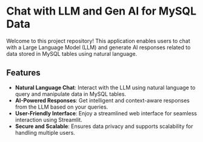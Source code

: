 # Chat with LLM and Gen AI for MySQL Data

Welcome to this project repository! This application enables users to chat with a Large Language Model (LLM) and generate AI responses related to data stored in MySQL tables using natural language.


## Features
- **Natural Language Chat**: Interact with the LLM using natural language to query and manipulate data in MySQL tables.
- **AI-Powered Responses**: Get intelligent and context-aware responses from the LLM based on your queries.
- **User-Friendly Interface**: Enjoy a streamlined web interface for seamless interaction using Streamlit.
- **Secure and Scalable**: Ensures data privacy and supports scalability for handling multiple users.


